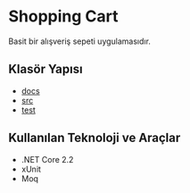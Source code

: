 # Shopping Cart

Basit bir alışveriş sepeti uygulamasıdır.

## Klasör Yapısı

- [docs](./docs/README.md)
- [src](./docs/README.md)
- [test](./docs/README.md)

## Kullanılan Teknoloji ve Araçlar

- .NET Core 2.2
- xUnit
- Moq
